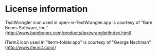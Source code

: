 # License information
TextWrangler icon used in open-in-TextWrangler.app is courtesy of "Bare Bones Software, Inc." (http://www.barebones.com/products/textwrangler/index.html)

iTerm2 icon used in "iterm-folder.app" is courtesy of "George Nachman" (http://www.iterm2.com/)